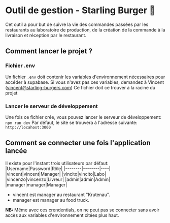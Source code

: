 # Outil de gestion - Starling Burger 🍔

Cet outil a pour but de suivre la vie des commandes passées par les restaurants au laboratoire de production, de la création de la commande à la 
livraison et réception par le restaurant.

## Comment lancer le projet ?

### Fichier .env
Un fichier `.env` doit contenir les variables d'environnement nécessaires pour accéder à supabase. Si vous n'avez pas ces variables, demandez à 
Vincent (vincent@starling-burgers.com)
Ce fichier doit ce trouver à la racine du projet

### Lancer le serveur de développement

Une fois ce fichier crée, vous pouvez lancer le serveur de développement:
`npm run dev`
Par défaut, le site se trouvera à l'adresse suivante: `http://locahost:3000`

## Comment se connecter une fois l'application lancée

Il existe pour l'instant trois utilisateurs par défaut:
|Username|Password|Rôle|
|--------|--------|----|
|vincent|vincent|Manager|
|vincito|vincito|Labo|
|vincenzo|vincenzo|Livreur|
|admin|admin|Admin|
|manager|manager|Manager|

* vincent est manager au restaurant "Krutenau".
* manager est manager au food truck.

**NB:** Même avec ces crendentials, on ne peut pas se connecter sans avoir accès aux variables d'environnement citées plus haut.
